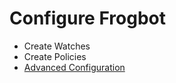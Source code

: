 # Configure Frogbot

* Create Watches
* Create Policies
* [Advanced Configuration](advanced-configuration/)

